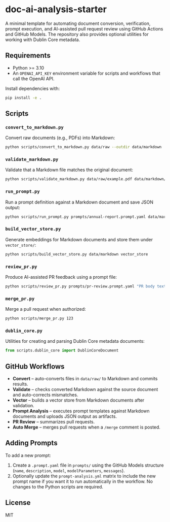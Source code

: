 # doc-ai-analysis-starter

A minimal template for automating document conversion, verification, prompt execution, and AI-assisted pull request review using GitHub Actions and GitHub Models. The repository also provides optional utilities for working with Dublin Core metadata.

## Requirements

- Python >= 3.10
- An `OPENAI_API_KEY` environment variable for scripts and workflows that call the OpenAI API.

Install dependencies with:

```bash
pip install -e .
```

## Scripts

### `convert_to_markdown.py`

Convert raw documents (e.g., PDFs) into Markdown:

```bash
python scripts/convert_to_markdown.py data/raw --outdir data/markdown
```

### `validate_markdown.py`

Validate that a Markdown file matches the original document:

```bash
python scripts/validate_markdown.py data/raw/example.pdf data/markdown/example.md
```

### `run_prompt.py`

Run a prompt definition against a Markdown document and save JSON output:

```bash
python scripts/run_prompt.py prompts/annual-report.prompt.yaml data/markdown/example.md --outdir outputs/annual-report
```

### `build_vector_store.py`

Generate embeddings for Markdown documents and store them under `vector_store/`:

```bash
python scripts/build_vector_store.py data/markdown vector_store
```

### `review_pr.py`

Produce AI-assisted PR feedback using a prompt file:

```bash
python scripts/review_pr.py prompts/pr-review.prompt.yaml "PR body text"
```

### `merge_pr.py`

Merge a pull request when authorized:

```bash
python scripts/merge_pr.py 123
```

### `dublin_core.py`

Utilities for creating and parsing Dublin Core metadata documents:

```python
from scripts.dublin_core import DublinCoreDocument
```

## GitHub Workflows

- **Convert** – auto-converts files in `data/raw/` to Markdown and commits results.
- **Validate** – checks converted Markdown against the source document and auto-corrects mismatches.
- **Vector** – builds a vector store from Markdown documents after validation.
- **Prompt Analysis** – executes prompt templates against Markdown documents and uploads JSON output as artifacts.
- **PR Review** – summarizes pull requests.
- **Auto Merge** – merges pull requests when a `/merge` comment is posted.

## Adding Prompts

To add a new prompt:

1. Create a `.prompt.yaml` file in `prompts/` using the GitHub Models structure (`name`, `description`, `model`, `modelParameters`, `messages`).
2. Optionally update the `prompt-analysis.yml` matrix to include the new prompt name if you want it to run automatically in the workflow.
No changes to the Python scripts are required.

## License

MIT
